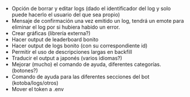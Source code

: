 - Opción de borrar y editar logs (dado el identificador del log y solo puede hacerlo el usuario del que sea propio)
- Mensaje de confirmación una vez emitido un log, tendrá un emote para eliminar el log por si hubiera habido un error.
- Crear gráficas (librería externa?)
- Hacer output de leaderboard bonito
- Hacer output de logs bonito (con su correspondiente id)
- Permitir el uso de descripciones largas en backfill
- Traducir el output a japonés (varios idiomas?)
- Mejorar (mucho) el comando de ayuda, diferentes categorías. (botones?)
- Comando de ayuda para las diferentes secciones del bot (kotoba/logs/otros)
- Mover el token a .env